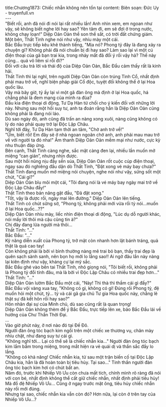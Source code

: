 title:Chương1873: Chiếc nhẫn không nên tồn tại
content:
Biên soạn: Đức Uy - truyenfull.vn<br>---<br>"Biết rồi, anh đã nói đi nói lại rất nhiều lần! Anh nhìn xem, em ngoan như vậy, sẽ không biết nghe lời hay sao? Yên tâm đi, em sẽ đợi ở trong nước, không chạy loạn!" Diệp Oản Oản thề son thề sắt, có trời đất chứng giám.<br>Một bên, Thất Tinh nghe nói như vậy, nhíu mày một cái.<br>Bắc Đẩu trực tiếp kêu khẽ thành tiếng, "Mịa nó? Phong tỷ đây là đang xảy ra chuyện gì? Không phải đã nói chuẩn bị đi hay sao? Làm sao lại vì một cú điện thoại của gã bạn trai kia, trong nháy mắt đã đổi ý rồi vậy hả? Thế này cũng... quá vô liêm sỉ rồi đi?"<br>Đối với câu trả lời và thái độ của Diệp Oản Oản, Bắc Đẩu cảm thấy rất là kinh hãi.<br>Thất Tinh thì lại nghĩ, trên người Diệp Oản Oản còn trúng Tình Cổ, nhất định phải mau trở về, nghĩ biện pháp giải Cổ độc, tuyệt đối không thể ở lại Hoa quốc lâu.<br>Vậy mà bây giờ, tỷ ấy lại vì một gã đàn ông mà định ở lại Hoa quốc, há chẳng phải là đem mạng của mình ra đùa?<br>Đầu kia điện thoại di động, Tư Dạ Hàn từ chối cho ý kiến đối với những lời này. Nhưng sau một hồi suy tư, anh ta đoán rằng hẳn là Diệp Oản Oản cũng không phải là đang nói láo.<br>Dù sao ngày đó, anh cũng đã trấn an nàng xong xuôi, nàng cũng không có lý do nào phải quay trở lại Độc Lập Châu.<br>Nghĩ tới đây, Tư Dạ Hàn tạm thời an tâm, "Chờ anh trở về!"<br>"Ừm, biết rồi! Em đây sẽ ở nhà ngoan ngoãn chờ anh, anh phải mau mau trở về với người ta đó nha!" Âm thanh Diệp Oản Oản mềm mại như nước, cực kỳ nhu thuận đáp ứng.<br>Bên cạnh, Thất Tinh càng nghe, sắc mặt càng đen lại, nhiều lần muốn mở miệng “can gián”, nhưng nhịn được.<br>Sau một hồi nũng nịu đầy sến súa, Diệp Oản Oản rốt cuộc cúp điện thoại, ngay sau đó nghiêng đầu dặn dò Thất Tinh, "Đặt xong vé máy bay chưa?"<br>Thất Tinh đang muốn mở miệng nói chuyện, nghe nói như vậy, sửng sốt một chút, "Cái gì?"<br>Diệp Oản Oản bĩu môi một cái, "Tôi đang nói là vé máy bay ngày mai trở về Độc Lập Châu đấy!"<br>Thất Tinh theo bản năng gật đầu, "Đã đặt xong."<br>"Tốt, vậy là được rồi, ngày mai lên đường." Diệp Oản Oản lên tiếng.<br>Thất Tinh có chút sững sờ, "Phong tỷ, không phải mới vừa rồi tỷ nói…muốn ở lại Hoa quốc…??"<br>Diệp Oản Oản nhíu mày, liếc nhìn điện thoại di động, "Lúc dụ dỗ người khác, nói mấy lời thôi mà cậu cũng tin à?"<br>Chị đây đang lừa người mà thôi…<br>Thất Tinh: "..."<br>Bắc Đẩu: "..."<br>Kỹ năng diễn xuất của Phong tỷ, trở mặt còn nhanh hơn lật bánh tráng, quả thật là quá cao tay!<br>Còn không phải là bởi vì bình thường nàng mê trai bỏ bạn, thấy trai đẹp là quên sạch sành sanh, nên bọn họ mới lo lắng sao!! Ai ngờ đâu lần này nàng lại kiên định như vậy, kháng cự lại mỹ sắc.<br>Bắc Đẩu ghé vào bên tai Thất Tinh, nhỏ giọng nói, "Tôi biết rồi, không phải là Phong tỷ đổi tính đâu, mà là bởi vì Độc Lập Châu có nhiều trai đẹp hơn..."<br>Thất Tinh: "..."<br>Diệp Oản Oản lườm Bắc Đẩu một cái, "Này! Thì thà thì thầm cái gì đấy?"<br>Bắc Đẩu vội vàng xua tay, "Không có gì, không có gì! Đúng rồi Phong tỷ, đệ muốn hỏi một chút, tỷ... tỷ và cái gã gia chủ Tư gia Hoa quốc này, chẳng lẽ thật sự đã kết hôn rồi hay sao?"<br>Hôn nhân đại sự của Minh chủ, dù sao cũng rất là quan trọng!<br>Diệp Oản Oản không thèm để ý Bắc Đẩu, trực tiếp lên xe, bảo Bắc Đẩu lái về hướng của Chư Thần Thời Đại.<br>...<br>Vào giờ phút này, ở nơi nào đó tại Đế Đô.<br>Người đàn ông tóc bạch kim ngồi trên một chiếc xe thương vụ, chân mày nhíu chặt, như đang suy tư cái gì.<br>"Không nghĩ tới... Lại có thể sẽ là chiếc nhẫn kia..." Người đàn ông tóc bạch kim lẩm bẩm trong miệng, trong mắt hiện ra vẻ quái dị và thần sắc đầy lo lắng.<br>"Không có khả năng! Chiếc nhẫn kia, từ sau một trận biến cố tại Độc Lập Châu kia, hẳn là đã hoàn toàn bị tiêu hủy. Tại sao..." Tinh thần người đàn ông tóc bạch kim hơi có chút bất an.<br>Năm đó, trước khi Nhiếp Vô Ưu còn chưa mất tích, chính mình rõ ràng đã nói với con bé, nhất định không thể cất giữ chiếc nhẫn, nhất định phải tiêu hủy!<br>Mà đồ đệ Nhiếp Vô Ưu... Cũng ở ngay trước mặt ông, tiêu hủy chiếc nhẫn này rồi mới đúng.<br>Nhưng tại sao, chiếc nhẫn kia vẫn còn đó? Hơn nữa, lại còn ở trên tay của Nhiếp Vô Ưu...?